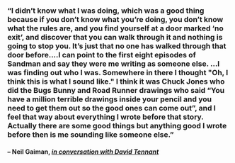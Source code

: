 ### “I didn’t know what I was doing, which was a good thing because if you don’t know what you’re doing, you don’t know what the rules are, and you find yourself at a door marked ‘no exit’, and discover that you can walk through it and nothing is going to stop you. It’s just that no one has walked through that door before....I can point to the first eight episodes of Sandman and say they were me writing as someone else. ...I was finding out who I was. Somewhere in there I thought "Oh, I think this is what I sound like." I think it was Chuck Jones who did the Bugs Bunny and Road Runner drawings who said “You have a million terrible drawings inside your pencil and you need to get them out so the good ones can come out”, and I feel that way about everything I wrote before that story. Actually there are some good things but anything good I wrote before then is me sounding like someone else.”

#### – Neil Gaiman, _[in conversation with David Tennant](https://londonwriterssalon.us4.list-manage.com/track/click?u=8b047263967451488070a8ad0&id=29dd6f1e28&e=bc5cbc9b90)_